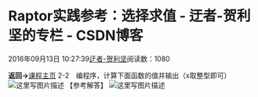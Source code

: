 
# Raptor实践参考：选择求值 - 迂者-贺利坚的专栏 - CSDN博客

2016年09月13日 10:27:39[迂者-贺利坚](https://me.csdn.net/sxhelijian)阅读数：1080


**返回->**[课程主页](http://blog.csdn.net/sxhelijian/article/details/52523299)
2-2　编程序，计算下面函数的值并输出（x取整型即可）
![这里写图片描述](https://img-blog.csdn.net/20160913100100321)
【参考解答】
![这里写图片描述](https://img-blog.csdn.net/20160913102635022)

